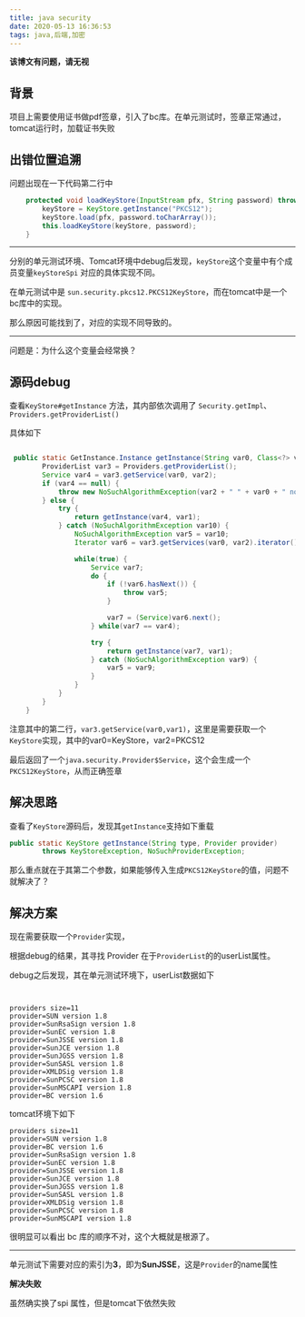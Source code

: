```yaml
---
title: java security
date: 2020-05-13 16:36:53
tags: java,后端,加密
---
```




**该博文有问题，请无视**





<!-- more -->



## 背景

项目上需要使用证书做pdf签章，引入了bc库。在单元测试时，签章正常通过，tomcat运行时，加载证书失败

## 出错位置追溯

问题出现在一下代码第二行中
``` java
    protected void loadKeyStore(InputStream pfx, String password) throws Exception {
        keyStore = KeyStore.getInstance("PKCS12");
        keyStore.load(pfx, password.toCharArray());
        this.loadKeyStore(keyStore, password);
    }

```

---

分别的单元测试环境、Tomcat环境中debug后发现，`keyStore`这个变量中有个成员变量`keyStoreSpi` 对应的具体实现不同。

在单元测试中是 `sun.security.pkcs12.PKCS12KeyStore`，而在tomcat中是一个bc库中的实现。

那么原因可能找到了，对应的实现不同导致的。

---

问题是：为什么这个变量会经常换？

## 源码debug



查看`KeyStore#getInstance` 方法，其内部依次调用了 `Security.getImpl`、`Providers.getProviderList()`

具体如下

```java

 public static GetInstance.Instance getInstance(String var0, Class<?> var1, String var2) throws NoSuchAlgorithmException {
        ProviderList var3 = Providers.getProviderList();
        Service var4 = var3.getService(var0, var2);
        if (var4 == null) {
            throw new NoSuchAlgorithmException(var2 + " " + var0 + " not available");
        } else {
            try {
                return getInstance(var4, var1);
            } catch (NoSuchAlgorithmException var10) {
                NoSuchAlgorithmException var5 = var10;
                Iterator var6 = var3.getServices(var0, var2).iterator();

                while(true) {
                    Service var7;
                    do {
                        if (!var6.hasNext()) {
                            throw var5;
                        }

                        var7 = (Service)var6.next();
                    } while(var7 == var4);

                    try {
                        return getInstance(var7, var1);
                    } catch (NoSuchAlgorithmException var9) {
                        var5 = var9;
                    }
                }
            }
        }
    }


```

注意其中的第二行，`var3.getService(var0,var1)`，这里是需要获取一个`KeyStore`实现，其中的var0=KeyStore，var2=PKCS12


最后返回了一个`java.security.Provider$Service`，这个会生成一个`PKCS12KeyStore`，从而正确签章


## 解决思路

查看了`KeyStore`源码后，发现其`getInstance`支持如下重载
```java
public static KeyStore getInstance(String type, Provider provider)
        throws KeyStoreException, NoSuchProviderException;
```


那么重点就在于其第二个参数，如果能够传入生成`PKCS12KeyStore`的值，问题不就解决了？



## 解决方案

现在需要获取一个`Provider`实现，

根据debug的结果，其寻找 Provider 在于`ProviderList`的的userList属性。


debug之后发现，其在单元测试环境下，userList数据如下

```


providers size=11
provider=SUN version 1.8
provider=SunRsaSign version 1.8
provider=SunEC version 1.8
provider=SunJSSE version 1.8
provider=SunJCE version 1.8
provider=SunJGSS version 1.8
provider=SunSASL version 1.8
provider=XMLDSig version 1.8
provider=SunPCSC version 1.8
provider=SunMSCAPI version 1.8
provider=BC version 1.6

```

tomcat环境下如下

```
providers size=11
provider=SUN version 1.8
provider=BC version 1.6
provider=SunRsaSign version 1.8
provider=SunEC version 1.8
provider=SunJSSE version 1.8
provider=SunJCE version 1.8
provider=SunJGSS version 1.8
provider=SunSASL version 1.8
provider=XMLDSig version 1.8
provider=SunPCSC version 1.8
provider=SunMSCAPI version 1.8

```

很明显可以看出 bc 库的顺序不对，这个大概就是根源了。

---

单元测试下需要对应的索引为**3**，即为**SunJSSE**，这是`Provider`的name属性




**解决失败**

虽然确实换了spi 属性，但是tomcat下依然失败
